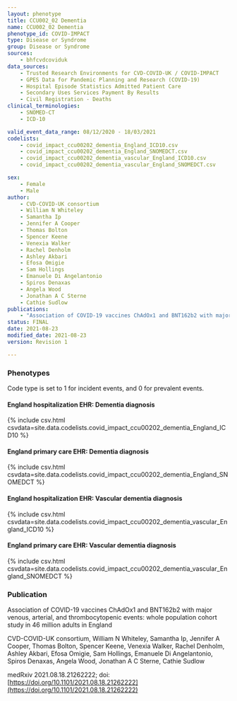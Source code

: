 ```yaml
---
layout: phenotype
title: CCU002_02 Dementia
name: CCU002_02 Dementia
phenotype_id: COVID-IMPACT
type: Disease or Syndrome
group: Disease or Syndrome
sources:
    - bhfcvdcoviduk
data_sources:
    - Trusted Research Environments for CVD-COVID-UK / COVID-IMPACT
    - GPES Data for Pandemic Planning and Research (COVID-19)
    - Hospital Episode Statistics Admitted Patient Care
    - Secondary Uses Services Payment By Results
    - Civil Registration - Deaths
clinical_terminologies:
    - SNOMED-CT
    - ICD-10

valid_event_data_range: 08/12/2020 - 18/03/2021
codelists: 
    - covid_impact_ccu00202_dementia_England_ICD10.csv
    - covid_impact_ccu00202_dementia_England_SNOMEDCT.csv
    - covid_impact_ccu00202_dementia_vascular_England_ICD10.csv
    - covid_impact_ccu00202_dementia_vascular_England_SNOMEDCT.csv

sex:
    - Female
    - Male
author: 
    - CVD-COVID-UK consortium 
    - William N Whiteley
    - Samantha Ip
    - Jennifer A Cooper
    - Thomas Bolton
    - Spencer Keene
    - Venexia Walker
    - Rachel Denholm
    - Ashley Akbari
    - Efosa Omigie
    - Sam Hollings
    - Emanuele Di Angelantonio
    - Spiros Denaxas
    - Angela Wood
    - Jonathan A C Sterne
    - Cathie Sudlow
publications:
    - "Association of COVID-19 vaccines ChAdOx1 and BNT162b2 with major venous, arterial, and thrombocytopenic events: whole population cohort study in 46 million adults in England"
status: FINAL
date: 2021-08-23
modified_date: 2021-08-23
version: Revision 1

---
```


### Phenotypes

Code type is set to 1 for incident events, and 0 for prevalent events.

#### England hospitalization EHR: Dementia diagnosis 
{% include csv.html csvdata=site.data.codelists.covid_impact_ccu00202_dementia_England_ICD10 %}
#### England primary care EHR: Dementia diagnosis 
{% include csv.html csvdata=site.data.codelists.covid_impact_ccu00202_dementia_England_SNOMEDCT %}
#### England hospitalization EHR: Vascular dementia diagnosis 
{% include csv.html csvdata=site.data.codelists.covid_impact_ccu00202_dementia_vascular_England_ICD10 %}
#### England primary care EHR: Vascular dementia diagnosis 
{% include csv.html csvdata=site.data.codelists.covid_impact_ccu00202_dementia_vascular_England_SNOMEDCT %}

### Publication

Association of COVID-19 vaccines ChAdOx1 and BNT162b2 with major venous, arterial, and thrombocytopenic events: whole population cohort study in 46 million adults in England

CVD-COVID-UK consortium, William N Whiteley, Samantha Ip, Jennifer A Cooper, Thomas Bolton, Spencer Keene, Venexia Walker, Rachel Denholm, Ashley Akbari, Efosa Omigie, Sam Hollings, Emanuele Di Angelantonio, Spiros Denaxas, Angela Wood, Jonathan A C Sterne, Cathie Sudlow

medRxiv 2021.08.18.21262222; doi: [https://doi.org/10.1101/2021.08.18.21262222](https://doi.org/10.1101/2021.08.18.21262222)

